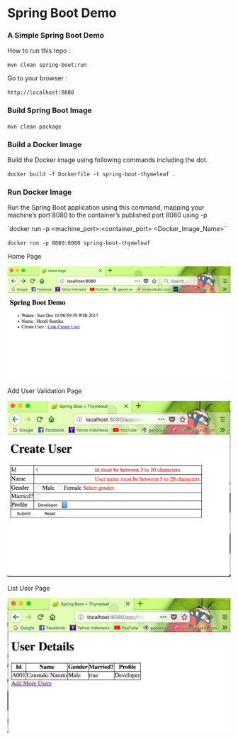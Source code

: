 # Spring Boot Demo

### A Simple Spring Boot Demo

How to run this repo :

`mvn clean spring-boot:run`

Go to your browser :

`http://localhost:8080`

### Build Spring Boot Image

`mvn clean package`

### Build a Docker Image

Build the Docker image using following commands including the dot.

`docker build -f Dockerfile -t spring-boot-thymeleaf .`

### Run Docker Image

Run the Spring Boot application using this command, mapping your machine’s port 8080 to the container’s published port 8080 using -p

`docker run -p <machine_port>:<container_port> <Docker_Image_Name>``

`docker run -p 8080:8080 spring-boot-thymeleaf`

Home Page

![Home Page](img/home.png "Home Page")

Add User Validation Page

![Add User Validation Page](img/validasi.png "Add User Validation Page")

List User Page

![List User Page](img/list.png "List User Page")